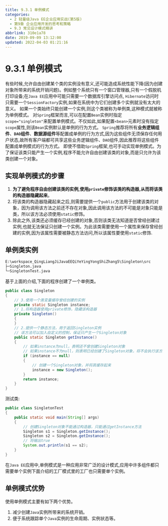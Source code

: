```yaml
---
title: 9.3.1 单例模式
categories: 
  - 2 轻量级Java EE企业应用实战(第5版)
  - 第9章 企业应用开发的思考和策略
  - 9.3 常见设计模式精讲
abbrlink: 310e1a78
date: 2019-09-09 13:12:00
updated: 2022-04-03 01:21:16
---
```

# 9.3.1 单例模式 #
有些时候,允许自由创建某个类的实例没有意义,还可能造成系统性能下降(因为创建对象所带来的系统开销问题)。例如整个系统只有一个窗口管理器,只有一个假脱机打印设备;在`Java EE`应用中可能只需要一个数据库引擎访问点, `Hibernate`访问时只需要一个`SessionFactory`实例,如果在系统中为它们创建多个实例就没有太大的意义。
如果一个类始终只能创建一个实例,则这个类被称为单例类,这种模式就被称为单例模式。
对`Spring`框架而言,可以在配置`Bean`实例时指定`scope="singleton"`来配置单例模式。不仅如此,如果配置`<bean>`元素时没有指定`scope`属性,则该`Bean`实例默认是单例的行为方式。
`Spring`推荐将所有**业务逻辑组件**、**`DAO`组件**、**数据源组件**等配置成单例的行为方式,因为这些组件无须保存任何用户状态,故所有客户端都可共享这些业务逻辑组件、`DAO`组件,因此推荐将这些组件配置成单例模式的行为方式。
即使不借助`Spring`框架,也可手动实现单例模式。为了保证该类只能产生一个实例,程序不能允许自由创建该类的对象,而是只允许为该类创建一个对象。
## 实现单例模式的步骤 ##
1. **为了避免程序自由创建该类的实例,使用`private`修饰该类的构造器,从而将该类的构造器隐藏起来**。
2. 将该类的构造器隐藏起来之后,则需要提供一个`public`方法用于创建该类的对象，因为调用该方法之前还不存在对象,因此调用该方法的不可能是对象只能是类，所以该方法必须使用`static`修饰。
3. 除此之外,该类还必须缓存已经创建的对象,否则该类无法知道是否曾经创建过实例,也就无法保证只创建一个实例。为此该类需要使用一个属性来保存曾经创建的实例,因为该属性需要被静态方法访问,所以该属性要使用`static`修饰.

## 单例类实例 ##
```cmd
E:\workspace_QingLiangJiJavaEEQiYeYingYongShiZhang5\Singleton\src
├─Singleton.java
└─SingletonTest.java
```
基于上面的介绍,下面的程序创建了一个单例类。
```java
public class Singleton
{
    // 3.使用一个类变量缓存曾经创建的实例
    private static Singleton instance;
    // 1.将构造器使用private修饰，隐藏该构造器
    private Singleton()
    {
    }
    // 2.提供一个静态方法，用于返回Singleton实例
    // 该方法可以加入自定义的控制，保证只产生一个Singleton对象
    public static Singleton getInstance()
    {
        // 如果instance为null，表明还不曾创建Singleton对象
        // 如果instance不为null，则表明已经创建了Singleton对象，将不会执行该方法
        if (instance == null)
        {
            // 创建一个Singleton对象，并将其缓存起来
            instance = new Singleton();
        }
        return instance;
    }
}
```
测试类:
```java
public class SingletonTest
{
    public static void main(String[] args)
    {
        // 创建Singleton对象不能通过构造器，只能通过getInstance方法
        Singleton s1 = Singleton.getInstance();
        Singleton s2 = Singleton.getInstance();
        // 将输出true
        System.out.println(s1 == s2);
    }
}
```
在`Java EE`应用中,单例模式是一种应用非常广泛的设计模式,应用中许多组件都只需要单个实例下面介绍的工厂模式里的工厂也只需要单个实例。
## 单例模式优势 ##
使用单例模式主要有如下两个优势。
1. 减少创建`Java`实例所带来的系统开销。
2. 便于系统跟踪单个`Java`实例的生命周期、实例状态等。



